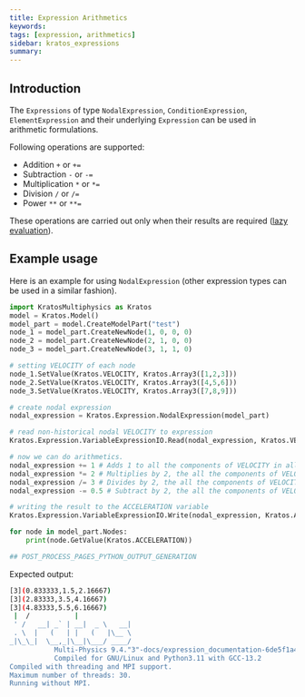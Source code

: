 ```yaml
---
title: Expression Arithmetics
keywords: 
tags: [expression, arithmetics]
sidebar: kratos_expressions
summary: 
---
```


## Introduction

The ```Expressions``` of type ```NodalExpression```, ```ConditionExpression```, ```ElementExpression``` and their underlying ```Expression``` can be used in arithmetic formulations.

Following operations are supported:
* Addition ```+``` or ```+=```
* Subtraction ```-``` or ```-=```
* Multiplication ```*``` or ```*=```
* Division ```/``` or ```/=```
* Power ```**``` or ```**=```

These operations are carried out only when their results are required ([lazy evaluation](https://en.wikipedia.org/wiki/Lazy_evaluation)).

## Example usage
Here is an example for using ```NodalExpression``` (other expression types can be used in a similar fashion).
```python
import KratosMultiphysics as Kratos
model = Kratos.Model()
model_part = model.CreateModelPart("test")
node_1 = model_part.CreateNewNode(1, 0, 0, 0)
node_2 = model_part.CreateNewNode(2, 1, 0, 0)
node_3 = model_part.CreateNewNode(3, 1, 1, 0)

# setting VELOCITY of each node
node_1.SetValue(Kratos.VELOCITY, Kratos.Array3([1,2,3]))
node_2.SetValue(Kratos.VELOCITY, Kratos.Array3([4,5,6]))
node_3.SetValue(Kratos.VELOCITY, Kratos.Array3([7,8,9]))

# create nodal expression
nodal_expression = Kratos.Expression.NodalExpression(model_part)

# read non-historical nodal VELOCITY to expression
Kratos.Expression.VariableExpressionIO.Read(nodal_expression, Kratos.VELOCITY, False)

# now we can do arithmetics.
nodal_expression += 1 # Adds 1 to all the components of VELOCITY in all the entities
nodal_expression *= 2 # Multiplies by 2, the all the components of VELOCITY in all the entities
nodal_expression /= 3 # Divides by 2, the all the components of VELOCITY in all the entities
nodal_expression -= 0.5 # Subtract by 2, the all the components of VELOCITY in all the entities

# writing the result to the ACCELERATION variable
Kratos.Expression.VariableExpressionIO.Write(nodal_expression, Kratos.ACCELERATION, False)

for node in model_part.Nodes:
    print(node.GetValue(Kratos.ACCELERATION))

## POST_PROCESS_PAGES_PYTHON_OUTPUT_GENERATION
```

Expected output:
```bash
[3](0.833333,1.5,2.16667)
[3](2.83333,3.5,4.16667)
[3](4.83333,5.5,6.16667)
 |  /           |                  
 ' /   __| _` | __|  _ \   __|    
 . \  |   (   | |   (   |\__ \  
_|\_\_|  \__,_|\__|\___/ ____/
           Multi-Physics 9.4."3"-docs/expression_documentation-6de5f1a499-Release-x86_64
           Compiled for GNU/Linux and Python3.11 with GCC-13.2
Compiled with threading and MPI support.
Maximum number of threads: 30.
Running without MPI.
```
